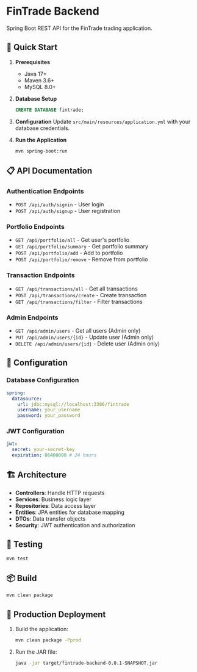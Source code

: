 # FinTrade Backend

Spring Boot REST API for the FinTrade trading application.

## 🚀 Quick Start

1. **Prerequisites**

   - Java 17+
   - Maven 3.6+
   - MySQL 8.0+

2. **Database Setup**

   ```sql
   CREATE DATABASE fintrade;
   ```

3. **Configuration**
   Update `src/main/resources/application.yml` with your database credentials.

4. **Run the Application**
   ```bash
   mvn spring-boot:run
   ```

## 📋 API Documentation

### Authentication Endpoints

- `POST /api/auth/signin` - User login
- `POST /api/auth/signup` - User registration

### Portfolio Endpoints

- `GET /api/portfolio/all` - Get user's portfolio
- `GET /api/portfolio/summary` - Get portfolio summary
- `POST /api/portfolio/add` - Add to portfolio
- `POST /api/portfolio/remove` - Remove from portfolio

### Transaction Endpoints

- `GET /api/transactions/all` - Get all transactions
- `POST /api/transactions/create` - Create transaction
- `GET /api/transactions/filter` - Filter transactions

### Admin Endpoints

- `GET /api/admin/users` - Get all users (Admin only)
- `PUT /api/admin/users/{id}` - Update user (Admin only)
- `DELETE /api/admin/users/{id}` - Delete user (Admin only)

## 🔧 Configuration

### Database Configuration

```yaml
spring:
  datasource:
    url: jdbc:mysql://localhost:3306/fintrade
    username: your_username
    password: your_password
```

### JWT Configuration

```yaml
jwt:
  secret: your-secret-key
  expiration: 86400000 # 24 hours
```

## 🏗️ Architecture

- **Controllers**: Handle HTTP requests
- **Services**: Business logic layer
- **Repositories**: Data access layer
- **Entities**: JPA entities for database mapping
- **DTOs**: Data transfer objects
- **Security**: JWT authentication and authorization

## 🧪 Testing

```bash
mvn test
```

## 📦 Build

```bash
mvn clean package
```

## 🚀 Production Deployment

1. Build the application:

   ```bash
   mvn clean package -Pprod
   ```

2. Run the JAR file:
   ```bash
   java -jar target/fintrade-backend-0.0.1-SNAPSHOT.jar
   ```
